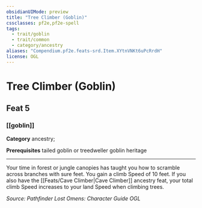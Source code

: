 ```yaml
---
obsidianUIMode: preview
title: "Tree Climber (Goblin)"
cssclasses: pf2e,pf2e-spell
tags:
  - trait/goblin
  - trait/common
  - category/ancestry
aliases: "Compendium.pf2e.feats-srd.Item.XYtnVNKt6uPcRrdH"
license: OGL
---
```

# Tree Climber (Goblin)
## Feat 5
### [[goblin]]

**Category** ancestry; 



**Prerequisites** tailed goblin or treedweller goblin heritage
* * *
Your time in forest or jungle canopies has taught you how to scramble across branches with sure feet. You gain a climb Speed of 10 feet. If you also have the [[Feats/Cave Climber|Cave Climber]] ancestry feat, your total climb Speed increases to your land Speed when climbing trees.

*Source: Pathfinder Lost Omens: Character Guide*
*OGL*